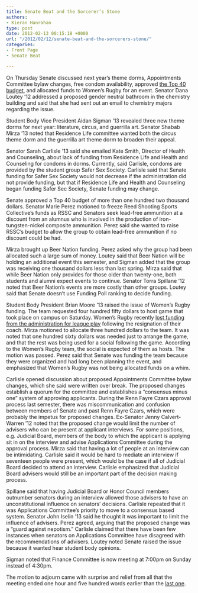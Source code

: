 ```yaml
---
title: Senate Beat and the Sorcerer’s Stone
authors:
- Kieran Hanrahan
type: post
date: 2012-02-13 00:15:18 +0000
url: "/2012/02/12/senate-beat-and-the-sorcerers-stone/"
categories:
- Front Page
- Senate Beat

---
```

On Thursday Senate discussed next year’s theme dorms, Appointments Committee bylaw changes, free condom availability, approved [the Top 40 budget][1], and allocated funds to Women’s Rugby for an event. Senator Dana Loutey ’12 addressed a proposed gender neutral bathroom in the chemistry building and said that she had sent out an email to chemistry majors regarding the issue.

Student Body Vice President Aidan Sigman ’13 revealed three new theme dorms for next year: literature, circus, and guerrilla art. Senator Shabab Mirza ’13 noted that Residence Life committee wanted both the circus theme dorm and the guerrilla art theme dorm to broaden their appeal.

Senator Sarah Carlisle ’13 said she emailed Kate Smith, Director of Health and Counseling, about lack of funding from Residence Life and Health and Counseling for condoms in dorms. Currently, said Carlisle, condoms are provided by the student group Safer Sex Society. Carlisle said that Senate funding for Safer Sex Society would not decrease if the administration did not provide funding, but that if Residence Life and Health and Counseling began funding Safer Sec Society, Senate funding may change.

Senate approved a Top 40 budget of more than one hundred two thousand dollars. Senator Marie Perez motioned to freeze Reed Shooting Sports Collective’s funds as RSSC and Senators seek lead-free ammunition at a discount from an alumnus who is involved in the production of iron-tungsten-nickel composite ammunition. Perez said she wanted to raise RSSC’s budget to allow the group to obtain lead-free ammunition if no discount could be had.

Mirza brought up Beer Nation funding. Perez asked why the group had been allocated such a large sum of money. Loutey said that Beer Nation will be holding an additional event this semester, and Sigman added that the group was receiving one thousand dollars less than last spring. Mirza said that while Beer Nation only provides for those older than twenty-one, both students and alumni expect events to continue. Senator Torra Spillane ’12 noted that Beer Nation’s events are more costly than other groups. Loutey said that Senate doesn’t use Funding Poll ranking to decide funding.

Student Body President Brian Moore &#8217;13 raised the issue of Women’s Rugby funding. The team requested four hundred fifty dollars to host game that took place on campus on Saturday. Women’s Rugby recently [lost funding from the administration for league play][2] following the resignation of their coach. Mirza motioned to allocate three hundred dollars to the team. It was noted that one hundred sixty dollars was needed just to arrange the game, and that the rest was being used for a social following the game. According to the Women’s Rugby team, the social is expected of them as hosts. The motion was passed. Perez said that Senate was funding the team because they were organized and had long been planning the event, and emphasized that Women’s Rugby was not being allocated funds on a whim.

Carlisle opened discussion about proposed Appointments Committee bylaw changes, which she said were written over break. The proposed changes establish a quorum for the committee and establishes a “consensus minus one” system of approving applicants. During the Renn Fayre Czars approval process last semester, there was miscommunication and confusion between members of Senate and past Renn Fayre Czars, which were probably the impetus for proposed changes. Ex-Senator Jenny Calvert-Warren ’12 noted that the proposed change would limit the number of advisers who can be present at applicant interviews. For some positions, e.g. Judicial Board, members of the body to which the applicant is applying sit in on the interview and advise Applications Committee during the approval process. Mirza said that having a lot of people at an interview can be intimidating. Carlisle said it would be hard to mediate an interview if seventeen people were present, which would be the case if all of Judicial Board decided to attend an interview. Carlisle emphasized that Judicial Board advisers would still be an important part of the decision making process.

Spillane said that having Judicial Board or Honor Council members outnumber senators during an interview allowed those advisers to have an unconstitutional influence on senators’ decisions. Carlisle repeated that it was Applications Committee’s priority to move to a consensus based system. Senator John Iselin ’13 said he thought it was important to limit the influence of advisers. Perez agreed, arguing that the proposed change was a “guard against nepotism.” Carlisle claimed that there have been few instances when senators on Applications Committee have disagreed with the recommendations of advisers. Loutey noted Senate raised the issue because it wanted hear student body opinions.

Sigman noted that Finance Committee is now meeting at 7:00pm on Sunday instead of 4:30pm.

The motion to adjourn came with surprise and relief from all that the meeting ended one hour and five hundred words earlier than the [last one][3].

 [1]: http://www.reedquest.org/2012/02/top-40-spring-2012-budget/ "Top 40 Spring 2012 Budget"
 [2]: http://www.reedquest.org/2012/02/title-ix-investigation-as-womens-rugby-loses-coach-funding/ "Title IX Investigation as Women’s Rugby Loses Coach, Funding"
 [3]: http://www.reedquest.org/2012/02/senate-beat-or-the-whale/ "Senate Beat; or, The Whale"